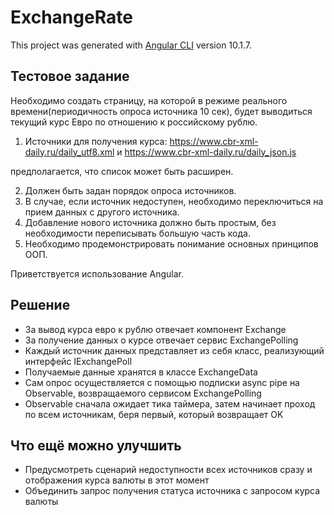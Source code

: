 # ExchangeRate

This project was generated with [Angular CLI](https://github.com/angular/angular-cli) version 10.1.7.

## Тестовое задание

Необходимо создать страницу, на которой в режиме реального времени(периодичность опроса источника 10 сек), будет выводиться текущий курс Евро по отношению к российскому рублю.
 
1. Источники для получения курса:
https://www.cbr-xml-daily.ru/daily_utf8.xml
и
https://www.cbr-xml-daily.ru/daily_json.js
 
предполагается, что список может быть расширен.
 
2. Должен быть задан порядок опроса источников.
3. В случае, если источник недоступен, необходимо переключиться на прием данных с другого источника.
4. Добавление нового источника должно быть простым, без необходимости переписывать большую часть кода.
5. Необходимо продемонстрировать понимание основных принципов ООП.
 
Приветствуется использование Angular.

## Решение

* За вывод курса евро к рублю отвечает компонент Exchange
* За получение данных о курсе отвечает сервис ExchangePolling
* Каждый источник данных представляет из себя класс, реализующий интерфейс IExchangePoll
* Получаемые данные хранятся в классе ExchangeData
* Сам опрос осуществляется с помощью подписки async pipe на Observable<ExchangeData>, возвращаемого сервисом ExchangePolling
* Observable сначала ожидает тика таймера, затем начинает проход по всем источникам, беря первый, который возвращает OK

## Что ещё можно улучшить

* Предусмотреть сценарий недоступности всех источников сразу и отображения курса валюты в этот момент
* Объединить запрос получения статуса источника с запросом курса валюты
